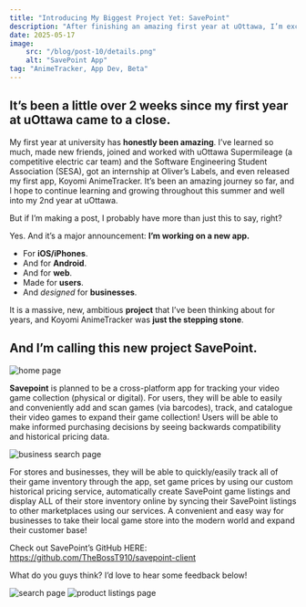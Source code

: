 ```yaml
---
title: "Introducing My Biggest Project Yet: SavePoint"
description: "After finishing an amazing first year at uOttawa, I’m excited to announce the project I’ve been dreaming about for years: SavePoint—a cross-platform app for tracking video game collections and helping game stores modernize. Here’s everything I’ve been working on and what’s coming next. "
date: 2025-05-17
image:
    src: "/blog/post-10/details.png"
    alt: "SavePoint App"
tag: "AnimeTracker, App Dev, Beta"
---
```


## It’s been a little over 2 weeks since my first year at uOttawa came to a close.

My first year at university has **honestly been amazing**. I’ve learned so much, made new friends, joined and worked with uOttawa Supermileage (a competitive electric car team) and the Software Engineering Student Association (SESA), got an internship at Oliver’s Labels, and even released my first app, Koyomi AnimeTracker. It’s been an amazing journey so far, and I hope to continue learning and growing throughout this summer and well into my 2nd year at uOttawa.

But if I’m making a post, I probably have more than just this to say, right?

Yes. And it’s a major announcement: **I’m working on a new app.**

- For **iOS/iPhones**.
- And for **Android**.
- And for **web**.
- Made for **users**.
- And *designed* for **businesses**.

It is a massive, new, ambitious **project** that I’ve been thinking about for years, and Koyomi AnimeTracker was **just the stepping stone**.
## And I’m calling this new project SavePoint.
<img src="/public/blog/post-10/home.png" alt="home page" style="max-height: 800px; width: auto">

**Savepoint** is planned to be a cross-platform app for tracking your video game collection (physical or digital).
For users, they will be able to easily and conveniently add and scan games (via barcodes), track, and catalogue their video games to expand their game collection! Users will be able to make informed purchasing decisions by seeing backwards compatibility and historical pricing data.

<img src="/public/blog/post-10/business-search.png" alt="business search page" style="max-height: 800px; width: auto">

For stores and businesses, they will be able to quickly/easily track all of their game inventory through the app, set game prices by using our custom historical pricing service, automatically create SavePoint game listings and display ALL of their store inventory online by syncing their SavePoint listings to other marketplaces using our services. A convenient and easy way for businesses to take their local game store into the modern world and expand their customer base!

Check out SavePoint’s GitHub HERE: https://github.com/TheBossT910/savepoint-client

What do you guys think? I’d love to hear some feedback below!

<img src="/public/blog/post-10/search.png" alt="search page" style="max-height: 800px; width: auto">

<img src="/public/blog/post-10/product-listing.png" alt="product listings page" style="max-height: 800px; width: auto">
